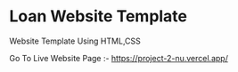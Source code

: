 # Loan Website Template
Website Template Using HTML,CSS

Go To Live Website Page :- https://project-2-nu.vercel.app/
